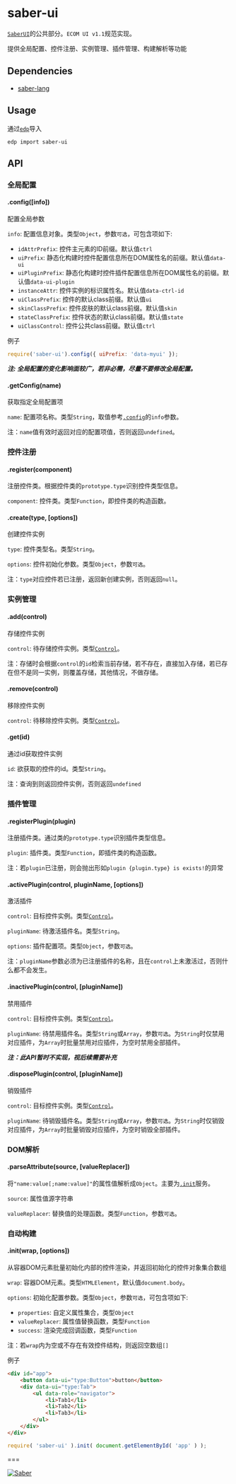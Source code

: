 # saber-ui

[`SaberUI`](https://github.com/zfkun/saber-ui)的公共部分。`ECOM UI v1.1`规范实现。

提供全局配置、控件注册、实例管理、插件管理、构建解析等功能


## Dependencies

+ [saber-lang](https://github.com/ecomfe/saber-lang)


## Usage

通过[`edp`](https://github.com/ecomfe/edp)导入

	edp import saber-ui


## API

### 全局配置

#### .config([info])

配置全局参数

`info`: 配置信息对象。类型`Object`，参数`可选`，可包含项如下:

+ `idAttrPrefix`: 控件主元素的ID前缀。默认值`ctrl`
+ `uiPrefix`: 静态化构建时控件配置信息所在DOM属性名的前缀。默认值`data-ui`
+ `uiPluginPrefix`: 静态化构建时控件插件配置信息所在DOM属性名的前缀。默认值`data-ui-plugin`
+ `instanceAttr`: 控件实例的标识属性名。默认值`data-ctrl-id`
+ `uiClassPrefix`: 控件的默认class前缀。默认值`ui`
+ `skinClassPrefix`: 控件皮肤的默认class前缀。默认值`skin`
+ `stateClassPrefix`: 控件状态的默认class前缀。默认值`state`
+ `uiClassControl`: 控件公共class前缀。默认值`ctrl`

例子

```javascript
require('saber-ui').config({ uiPrefix: 'data-myui' });
```

***注: 全局配置的变化影响面较广，若非必需，尽量不要修改全局配置。***

#### .getConfig(name)

获取指定全局配置项

`name`: 配置项名称。类型`String`，取值参考[`.config`](#configinfo)的`info`参数。

注：`name`值有效时返回对应的配置项值，否则返回`undefined`。


### 控件注册

#### .register(component)

注册控件类。根据控件类的`prototype.type`识别控件类型信息。

`component`: 控件类。类型`Function`，即控件类的构造函数。

#### .create(type, [options])

创建控件实例

`type`: 控件类型名。类型`String`。

`options`: 控件初始化参数。类型`Object`，参数`可选`。

注：`type`对应控件若已注册，返回新创建实例，否则返回`null`。


### 实例管理

#### .add(control)

存储控件实例

`control`: 待存储控件实例。类型[`Control`](https://github.com/zfkun/saber-control)。

注：存储时会根据`control`的`id`检索当前存储，若不存在，直接加入存储，若已存在但不是同一实例，则覆盖存储，其他情况，不做存储。

#### .remove(control)

移除控件实例

`control`: 待移除控件实例。类型[`Control`](https://github.com/zfkun/saber-control)。

#### .get(id)

通过id获取控件实例

`id`: 欲获取的控件的id。类型`String`。

注：查询到则返回控件实例，否则返回`undefined`


### 插件管理

#### .registerPlugin(plugin)

注册插件类。通过类的`prototype.type`识别插件类型信息。

`plugin`: 插件类。类型`Function`，即插件类的构造函数。

注：若`plugin`已注册，则会抛出形如`plugin {plugin.type} is exists!`的异常

#### .activePlugin(control, pluginName, [options])

激活插件

`control`: 目标控件实例。类型[`Control`](https://github.com/zfkun/saber-control)。

`pluginName`: 待激活插件名。类型`String`。

`options`: 插件配置项。类型`Object`，参数`可选`。

注：`pluginName`参数必须为已注册插件的名称，且在`control`上未激活过，否则什么都不会发生。

#### .inactivePlugin(control, [pluginName])

禁用插件

`control`: 目标控件实例。类型[`Control`](https://github.com/zfkun/saber-control)。

`pluginName`: 待禁用插件名。类型`String`或`Array`，参数`可选`。为`String`时仅禁用对应插件，为`Array`时批量禁用对应插件，为空时禁用全部插件。

***注：此API暂时不实现，视后续需要补充***

#### .disposePlugin(control, [pluginName])

销毁插件

`control`: 目标控件实例。类型[`Control`](https://github.com/zfkun/saber-control)。

`pluginName`: 待销毁插件名。类型`String`或`Array`，参数`可选`。为`String`时仅销毁对应插件，为`Array`时批量销毁对应插件，为空时销毁全部插件。


### DOM解析

#### .parseAttribute(source, [valueReplacer])

将`"name:value[;name:value]"`的属性值解析成`Object`。主要为[`.init`](#initwrap-options)服务。

`source`: 属性值源字符串

`valueReplacer`: 替换值的处理函数。类型`Function`，参数`可选`。


### 自动构建

#### .init(wrap, [options])

从容器DOM元素批量初始化内部的控件渲染，并返回初始化的控件对象集合数组

`wrap`: 容器DOM元素。类型`HTMLElement`，默认值`document.body`。

`options`: 初始化配置参数。类型`Object`，参数`可选`，可包含项如下:

+ `properties`: 自定义属性集合，类型`Object`
+ `valueReplacer`: 属性值替换函数，类型`Function`
+ `success`: 渲染完成回调函数，类型`Function`

注：若`wrap`内为空或不存在有效控件结构，则返回空数组`[]`

例子

```html
<div id="app">
	<button data-ui="type:Button">button</button>
	<div data-ui="type:Tab">
		<ul data-role="navigator">
			<li>Tab1</li>
			<li>Tab2</li>
			<li>Tab3</li>
		</ul>
	</div>
</div>
```
```javascript
require( 'saber-ui' ).init( document.getElementById( 'app' ) );
```

===

[![Saber](https://f.cloud.github.com/assets/157338/1485433/aeb5c72a-4714-11e3-87ae-7ef8ae66e605.png)](http://ecomfe.github.io/saber/)